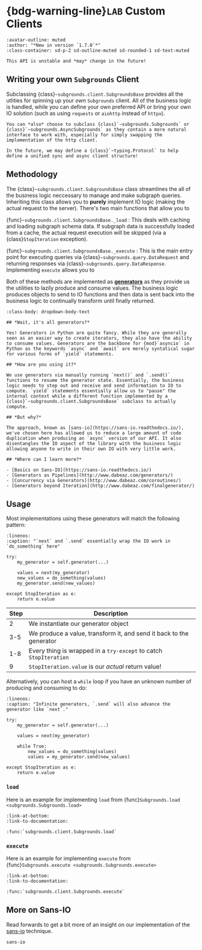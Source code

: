 # {bdg-warning-line}`LAB` Custom Clients

```{article-info}
:avatar-outline: muted
:author: "*New in version `1.7.0`*"
:class-container: sd-p-2 sd-outline-muted sd-rounded-1 sd-text-muted
```

```{warning}
This API is unstable and *may* change in the future!
```

## Writing your own `Subgrounds` Client

Subclassing {class}`~subgrounds.client.SubgroundsBase` provides all the utlities for spinning up your *own* `Subgrounds` client. All of the business logic is handled, while you can define your own preferred API or bring your own IO solution (such as using `requests` or `aiohttp` instead of `httpx`).

```{note}
You can *also* choose to subclass {class}`~subgrounds.Subgrounds` or {class}`~subgrounds.AsyncSubgrounds` as they contain a more natural interface to work with, especially for simply swapping the implementation of the http client.

In the future, we may define a {class}`~typing.Protocol` to help define a unified sync and async client structure!
```

## Methodology

The {class}`~subgrounds.client.SubgroundsBase` class streamlines the all of the business logic neccessary to manage and make subgraph queries. Inheriting this class allows you to **purely** implement IO logic (making the actual request to the server). There's two main functions that allow you to 

{func}`~subgrounds.client.SubgroundsBase._load`
: This deals with caching and loading subgraph schema data. If subgraph data is successfully loaded from a cache, the actual request execution will be skipped (via a {class}`StopIteration` exception).

{func}`~subgrounds.client.SubgroundsBase._execute`
: This is the main entry point for executing queries via {class}`~subgrounds.query.DataRequest` and returning responses via {class}`~subgrounds.query.DataResponse`. Implementing `execute` allows you to 

Both of these methods are implemented as [**generators**](https://docs.python.org/3.11/tutorial/classes.html#generators) as they provide us the utilities to lazily produce and consume values. The business logic produces objects to send to IO functions and then data is sent back into the business logic to continually transform until finally returned.

```{dropdown} More on Generators
:class-body: dropdown-body-text

## *Wait, it's all generators?*

Yes! Generators in Python are quite fancy. While they are generally seen as an easier way to create iterators, they also have the ability to consume values. Generators are the backbone for {mod}`asyncio` in Python as the keywords `async` and `await` are merely syntatical sugar for various forms of `yield` statements.

## *How are you using it?*

We use generators via manually running `next()` and `.send()` functions to resume the generator state. Essentially, the business logic needs to step out and receive and send information to IO to compute. `yield` statements essentially allow us to "pause" the internal context while a different function implemented by a {class}`~subgrounds.client.SubgroundsBase` subclass to actually compute.

## *But why?*

The approach, known as [sans-io](https://sans-io.readthedocs.io/), we've chosen here has allowed us to reduce a large amount of code duplication when producing an `async` version of our API. It also disentangles the IO aspect of the library with the business logic allowing anyone to write in their own IO with very little work.

## *Where can I learn more?*

- [Basics on Sans-IO](https://sans-io.readthedocs.io/)
- [Generators as Pipelines](http://www.dabeaz.com/generators/)
- [Concurrency via Generators](http://www.dabeaz.com/coroutines/)
- [Generators beyond Iteration](http://www.dabeaz.com/finalgenerator/)
```

## Usage

Most implementations using these generators will match the following pattern:

```{code-block} python
:linenos:
:caption: "`next` and `.send` essentially wrap the IO work in `do_something` here"

try:
    my_generator = self.generator(...)

    values = next(my_generator)
    new_values = do_something(values)
    my_generator.send(new_values)

except StopIteration as e:
    return e.value
```

| Step | Description                                                         |
| ---- | ------------------------------------------------------------------- |
| 2    | We instantiate our generator object                                 |
| 3-5  | We produce a value, transform it, and send it back to the generator |
| 1-8  | Every thing is wrapped in a `try-except` to catch `StopIteration`   |
| 9    | `StopIteration.value` is our *actual* return value!                 |

Alternatively, you can host a `while` loop if you have an unknown number of producing and consuming to do:

```{code-block} python
:linenos:
:caption: "Infinite generators, `.send` will also advance the generator like `next`."

try:
    my_generator = self.generator(...)

    values = next(my_generator)

    while True:
        new_values = do_something(values)
        values = my_generator.send(new_values)

except StopIteration as e:
    return e.value
```


### `load`
Here is an example for implementing `load` from {func}`Subgrounds.load <subgrounds.Subgrounds.load>`

```{code-include}
:link-at-bottom:
:link-to-documentation:

:func:`subgrounds.client.Subgrounds.load`
```

### `execute`
Here is an example for implementing `execute` from {func}`Subgrounds.execute <subgrounds.Subgrounds.execute>`

```{code-include}
:link-at-bottom:
:link-to-documentation:

:func:`subgrounds.client.Subgrounds.execute`
```

## More on Sans-IO

Read forwards to get a bit more of an insight on our implementation of the [sans-io](https://sans-io.readthedocs.io/) technique.

```{toctree}
sans-io
```
